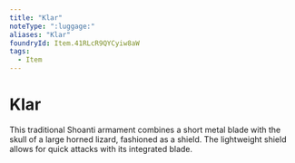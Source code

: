 ```yaml
---
title: "Klar"
noteType: ":luggage:"
aliases: "Klar"
foundryId: Item.41RLcR9QYCyiw8aW
tags:
  - Item
---
```


# Klar

This traditional Shoanti armament combines a short metal blade with the skull of a large horned lizard, fashioned as a shield. The lightweight shield allows for quick attacks with its integrated blade.
